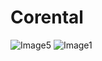 # Corental
![Image5](https://i.postimg.cc/8CNVhN3W/6.png)
![Image1](https://i.postimg.cc/9fjdWNkJ/6.png)

